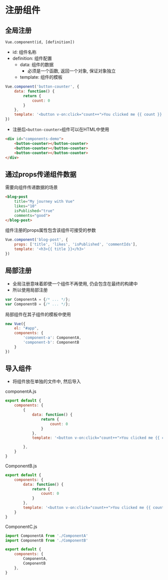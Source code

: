# 注册组件

## 全局注册

`Vue.component(id, [definition])`

- id: 组件名称
- definition: 组件配置
  - data: 组件的数据
    - 必须是一个函数, 返回一个对象, 保证对象独立
  - template: 组件的模板

```js
Vue.component('button-counter', {
    data: function() {
        return {
            count: 0
        }
    },
    template: '<button v-on:click="count++">You clicked me {{ count }} times.</button>'
})
```

- 注册后`<button-counter>`组件可以在HTML中使用

```html
<div id="components-demo">
    <button-counter></button-counter>
    <button-counter></button-counter>
    <button-counter></button-counter>
</div>
```

## 通过props传递组件数据

需要向组件传递数据的场景

```html
<blog-post 
    title="My journey with Vue"
    likes="10"
    isPublished="true"
    comments="good">
</blog-post>
```

组件注册的props属性包含该组件可接受的参数

```js
Vue.component('blog-post', {
    props: ['title', 'likes', 'isPublished', 'commentIds'],
    template: '<h3>{{ title }}</h3>'
})
```

## 局部注册

- 全局注册意味着即使一个组件不再使用, 仍会包含在最终的构建中
- 所以使用局部注册

```js
var ComponentA = {/* ... */};
var ComponentB = {/* ... */};
```

局部组件在其子组件的模板中使用

```js
new Vue({
    el: "#app",
    components: {
        'component-a': ComponentA,
        'component-b': ComponentB
    }
})
```

## 导入组件

- 将组件放在单独的文件中, 然后导入

componentA.js

```js
export default {
    components: {
        {
            data: function() {
                return {
                    count: 0
                }
            },
            template: '<button v-on:click="count++">You clicked me {{ count }} times.</button>'

        },
    }
}
```

ComponentB.js

```js
export default {
    components: {
        data: function() {
            return {
                count: 0
            }
        },
        template: '<button v-on:click="count++">You clicked me {{ count }} times.</button>'
    }
}
```

ComponentC.js

```js
import ComponentA from './ComponentA'
import ComponentB from './ComponentB'

export default {
    components: {
        ComponentA,
        ComponentB
    },
}
```

